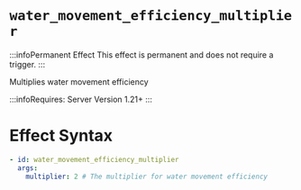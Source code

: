 # `water_movement_efficiency_multiplier`
:::infoPermanent Effect
This effect is permanent and does not require a trigger.
:::

Multiplies water movement efficiency

:::infoRequires:
Server Version 1.21+
:::

# Effect Syntax
```yaml
- id: water_movement_efficiency_multiplier
  args:
    multiplier: 2 # The multiplier for water movement efficiency
```